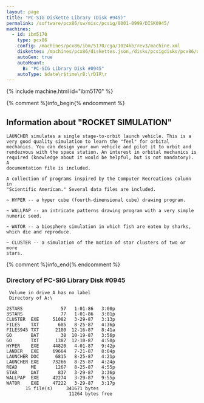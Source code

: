 ```yaml
---
layout: page
title: "PC-SIG Diskette Library (Disk #945)"
permalink: /software/pcx86/sw/misc/pcsig/0001-0999/DISK0945/
machines:
  - id: ibm5170
    type: pcx86
    config: /machines/pcx86/ibm/5170/cga/1024kb/rev3/machine.xml
    diskettes: /machines/pcx86/diskettes.json,/disks/pcsigdisks/pcx86/diskettes.json
    autoGen: true
    autoMount:
      B: "PC-SIG Library Disk #0945"
    autoType: $date\r$time\rB:\rDIR\r
---
```


{% include machine.html id="ibm5170" %}

{% comment %}info_begin{% endcomment %}

## Information about "ROCKET SIMULATION"

    LAUNCHER simulates a single stage-to-orbit launch vehicle. This is a
    very good quality simulation to learn the "feel" for orbital
    mechanics. You can design your own vehicle and pilot it to orbit and
    rendezvous with the space station. An interest in orbital mechanics is
    required (knowledge about it would be helpful, but is not mandatory). A
    documentation file is included.
    
    A collection of programs inspired by the Computer Recreations column in
    "Scientific American." Several data files are included.
    
    ~ HYPER -- a hyper cube (fourth-dimensional cube) drawing program.
    
    ~ WALLPAP -- an intricate patterns drawing program with a very simple
    numeric seed.
    
    ~ WATOR -- a biosphere simulation in which fish are eaten by sharks,
    which die and reproduce.
    
    ~ CLUSTER -- a simulation of the motion of star clusters of two or more
    stars.
{% comment %}info_end{% endcomment %}


### Directory of PC-SIG Library Disk #0945

     Volume in drive A has no label
     Directory of A:\

    2STARS              57   1-01-86   3:00p
    3STARS              77   1-01-86   3:01p
    CLUSTER  EXE     51082   3-29-87   3:13p
    FILES    TXT       685   8-25-87   4:36p
    FILES945 TXT      2180  12-16-87   8:41a
    GO       BAT        38  10-19-87   3:56p
    GO       TXT      1387  12-10-87   4:50p
    HYPER    EXE     44820   4-01-87   9:42p
    LANDER   EXE     69664   7-21-87   8:04p
    LAUNCHER DOC      6815   8-25-87   4:21p
    LAUNCHER EXE     73266   8-25-87   4:24p
    READ     ME       1267   8-25-87   4:55p
    STAR     DAT       837   3-29-87   3:36p
    WALLPAP  EXE     42274   3-29-87   9:55p
    WATOR    EXE     47222   3-29-87   3:17p
           15 file(s)     341671 bytes
                           11264 bytes free

